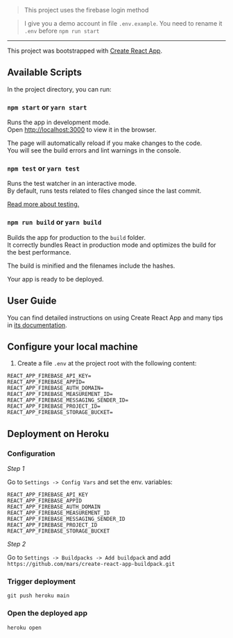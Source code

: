 > This project uses the firebase login method

> I give you a demo account in file `.env.example`. You need to rename it `.env` before `npm run start`

---

This project was bootstrapped with [Create React App](https://github.com/facebook/create-react-app).

## Available Scripts

In the project directory, you can run:

### `npm start` or `yarn start`

Runs the app in development mode.<br>
Open [http://localhost:3000](http://localhost:3000) to view it in the browser.

The page will automatically reload if you make changes to the code.<br>
You will see the build errors and lint warnings in the console.

### `npm test` or `yarn test`

Runs the test watcher in an interactive mode.<br>
By default, runs tests related to files changed since the last commit.

[Read more about testing.](https://facebook.github.io/create-react-app/docs/running-tests)

### `npm run build` or `yarn build`

Builds the app for production to the `build` folder.<br>
It correctly bundles React in production mode and optimizes the build for the best performance.

The build is minified and the filenames include the hashes.<br>

Your app is ready to be deployed.

## User Guide

You can find detailed instructions on using Create React App and many tips in [its documentation](https://facebook.github.io/create-react-app/).

## Configure your local machine

1. Create a file `.env` at the project root with the following content:

```
REACT_APP_FIREBASE_API_KEY=
REACT_APP_FIREBASE_APPID=
REACT_APP_FIREBASE_AUTH_DOMAIN=
REACT_APP_FIREBASE_MEASUREMENT_ID=
REACT_APP_FIREBASE_MESSAGING_SENDER_ID=
REACT_APP_FIREBASE_PROJECT_ID=
REACT_APP_FIREBASE_STORAGE_BUCKET=
```

## Deployment on Heroku

### Configuration

*Step 1*

Go to `Settings -> Config Vars` and set the env. variables:

```
REACT_APP_FIREBASE_API_KEY
REACT_APP_FIREBASE_APPID
REACT_APP_FIREBASE_AUTH_DOMAIN
REACT_APP_FIREBASE_MEASUREMENT_ID
REACT_APP_FIREBASE_MESSAGING_SENDER_ID
REACT_APP_FIREBASE_PROJECT_ID
REACT_APP_FIREBASE_STORAGE_BUCKET
```
*Step 2*

Go to `Settings -> Buildpacks -> Add buildpack` and add `https://github.com/mars/create-react-app-buildpack.git`

### Trigger deployment

`git push heroku main`

### Open the deployed app

`heroku open`
